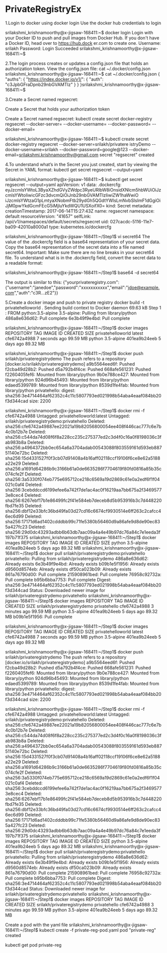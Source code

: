 # PrivateRegistryEx
1.Login to docker using docker login
Use the docker hub credentials to login

srilakshmi_krishnamoorthy@x-jigsaw-168411:~$ docker login
Login with your Docker ID to push and pull images from Docker Hub. If you don't have a Docker ID, head over to https://hub.dock
er.com to create one.
Username: srilakh
Password: 
Login Succeeded
srilakshmi_krishnamoorthy@x-jigsaw-168411:~$ 

2.The login process creates or updates a config.json file that holds an authorization token.
View the config.json file:
cat ~/.docker/config.json
srilakshmi_krishnamoorthy@x-jigsaw-168411:~$ cat ~/.docker/config.json
{
        "auths": {
                "https://index.docker.io/v1/": {
                        "auth": "c3JpbGFraDpnb29nbGVAMTIz"
                }
        }
}srilakshmi_krishnamoorthy@x-jigsaw-168411:~$ 

3.Create a Secret named regsecret:

Create a Secret that holds your authorization token

Create a Secret named regsecret:
kubectl create secret docker-registry regsecret --docker-server=<your-registry-server> --docker-username=<your-name> --docker-password=<your-pword> --docker-email=<your-email>

srilakshmi_krishnamoorthy@x-jigsaw-168411:~$ kubectl create secret docker-registry regsecret --docker-server=srilakh/privatere
istryDemo --docker-username=srilakh --docker-password=google@123 --docker-email=srilakshmi.krishnamoorthy@gmail.com
secret "regsecret" created

4.To understand what’s in the Secret you just created, start by viewing the Secret in YAML format:
kubectl get secret regsecret --output=yaml

srilakshmi_krishnamoorthy@x-jigsaw-168411:~$ kubectl get secret regsecret --output=yaml
apiVersion: v1
data:
  .dockercfg: eyJzcmlsYWtoL3ByaXZhdGVyZWdpc3RyeURlbW8iOnsidXNlcm5hbWUiOiJzcmlsYWtoIiwicGFzc3dvcmQiOiJnb29nbGVAMTIzIiwiZW1haWwiO
iJzcmlsYWtzaG1pLmtyaXNobmFtb29ydGh5QGdtYWlsLmNvbSIsImF1dGgiOiJjM0pwYkdGcmFEcG5iMjluYkdWQU1USXoifX0=
kind: Secret
metadata:
  creationTimestamp: 2017-06-14T15:27:43Z
  name: regsecret
  namespace: default
  resourceVersion: "41657"
  selfLink: /api/v1/namespaces/default/secrets/regsecret
  uid: 027cacdc-5116-11e7-ba09-42010a8000a1
type: kubernetes.io/dockercfg

srilakshmi_krishnamoorthy@x-jigsaw-168411:~/Step1$ vi secret64
The value of the .dockercfg field is a base64 representation of your secret data.
Copy the base64 representation of the secret data into a file named secret64.
Important: Make sure there are no line breaks in your secret64 file.
To understand what is in the .dockercfg field, convert the secret data to a readable format:

srilakshmi_krishnamoorthy@x-jigsaw-168411:~/Step1$ base64 -d secret64

The output is similar to this:
{"yourprivateregistry.com":{"username":"janedoe","password":"xxxxxxxxxxx","email":"jdoe@example.com","auth":"c3R...zE2"}}

5.Create a docker image and push to private registry
docker build -t privatehelloworld .
Sending build context to Docker daemon 69.63 kB
Step 1 : FROM python:3.5-alpine
3.5-alpine: Pulling from library/python
486a8e636d62: Pull complete 
6e3b49f9e4bd: Pull complete 

srilakshmi_krishnamoorthy@x-jigsaw-168411:~/Step1$ docker images
REPOSITORY          TAG                 IMAGE ID            CREATED             SIZE
privatehelloworld   latest              cfe6742a4988        7 seconds ago       99.59 MB
python              3.5-alpine          401ea9b24eeb        5 days ago          89.32 MB

srilakshmi_krishnamoorthy@x-jigsaw-168411:~/Step1$ docker push srilakh/privateregistrydemo
The push refers to a repository [docker.io/srilakh/privateregistrydemo]
a9b5564eed6f: Pushed 
f2cba49d28b2: Pushed 
d5a792b4f4ce: Pushed 
668afe561231: Pushed 
f2260405fef6: Mounted from library/python 
9b0e788ce427: Mounted from library/python 
924d96b45493: Mounted from library/python 
edaed5399789: Mounted from library/python 
8539d1fe4fab: Mounted from library/python 
privatehello: digest: sha256:3e4714464af62352c4c11c5807793ed021998b54aba4eaaf084bb20f3d344cad size: 2200

srilakshmi_krishnamoorthy@x-jigsaw-168411:~/Step1$ docker rmi -f cfe6742a4988
Untagged: privatehelloworld:latest
Untagged: srilakh/privateregistrydemo:privatehello
Deleted: sha256:cfe6742a49887ee22021a19b82056800054ee408f446cac777c6e7b4c0b12b7e
Deleted: sha256:c544da74d08f6f8a228cc235c275377ed2c3d4f0c16a0f8198036c3fab983b8a
Deleted: sha256:a4964372bb0ec654a6a3704adab00543088f803559161d593eb88751140e72bc
Deleted: sha256:15d4331527f0f3cb07d91408a4b16aff02118ccf19106f6ce8e62a5188a22e29
Deleted: sha256:a1691d64286b9c3166b61a0de6635286f7704619f80fd0816a85b35c074cfe2f
Deleted: sha256:3a5330f074eb775e695712ce218c6569a19d2869c61e0a2edf6f1f04021c0af4
Deleted: sha256:3cebddccd6199efee6a742f7de1ac4ac0f16219aa7bb675a2f34695773e8cec4
Deleted: sha256:6267ebf17b1e86499fc2f41e584eb7deceb8d5b953916b3c7d448220fbd7fe35
Deleted: sha256:dbf12e33bfc36bd49fa03d27cd16c6674cf9930514e6ff263c2cafcc46ec6d99
Deleted: sha256:17171d6ad1402cdddbb99c71fe5380b56460d9a86afe9d8de90ec835a427fc23
Deleted: sha256:29d0dc43293adbb6b63db7aac09a4a4e49b97dc76a84c7e1eeda3f197b71f375
srilakshmi_krishnamoorthy@x-jigsaw-168411:~/Step1$ docker images
REPOSITORY          TAG                 IMAGE ID            CREATED             SIZE
python              3.5-alpine          401ea9b24eeb        5 days ago          89.32 MB
srilakshmi_krishnamoorthy@x-jigsaw-168411:~/Step1$ docker pull srilakh/privateregistrydemo:privatehello
privatehello: Pulling from srilakh/privateregistrydemo
486a8e636d62: Already exists 
6e3b49f9e4bd: Already exists 
b09b1e5f1956: Already exists 
d9560d8574eb: Already exists 
df50ca023b09: Already exists 
861a76790d00: Pull complete 
215908961bed: Pull complete 
76958c92732a: Pull complete 
b95b6bba7753: Pull complete 
Digest: sha256:3e4714464af62352c4c11c5807793ed021998b54aba4eaaf084bb20f3d344cad
Status: Downloaded newer image for srilakh/privateregistrydemo:privatehello
srilakshmi_krishnamoorthy@x-jigsaw-168411:~/Step1$ docker images
REPOSITORY                    TAG                 IMAGE ID            CREATED             SIZE
srilakh/privateregistrydemo   privatehello        cfe6742a4988        3 minutes ago       99.59 MB
python                        3.5-alpine          401ea9b24eeb        5 days ago          89.32 MB
b09b1e5f1956: Pull complete 

srilakshmi_krishnamoorthy@x-jigsaw-168411:~/Step1$ docker images
REPOSITORY          TAG                 IMAGE ID            CREATED             SIZE
privatehelloworld   latest              cfe6742a4988        7 seconds ago       99.59 MB
python              3.5-alpine          401ea9b24eeb        5 days ago          89.32 MB

srilakshmi_krishnamoorthy@x-jigsaw-168411:~/Step1$ docker push srilakh/privateregistrydemo
The push refers to a repository [docker.io/srilakh/privateregistrydemo]
a9b5564eed6f: Pushed 
f2cba49d28b2: Pushed 
d5a792b4f4ce: Pushed 
668afe561231: Pushed 
f2260405fef6: Mounted from library/python 
9b0e788ce427: Mounted from library/python 
924d96b45493: Mounted from library/python 
edaed5399789: Mounted from library/python 
8539d1fe4fab: Mounted from library/python 
privatehello: digest: sha256:3e4714464af62352c4c11c5807793ed021998b54aba4eaaf084bb20f3d344cad size: 2200

srilakshmi_krishnamoorthy@x-jigsaw-168411:~/Step1$ docker rmi -f cfe6742a4988
Untagged: privatehelloworld:latest
Untagged: srilakh/privateregistrydemo:privatehello
Deleted: sha256:cfe6742a49887ee22021a19b82056800054ee408f446cac777c6e7b4c0b12b7e
Deleted: sha256:c544da74d08f6f8a228cc235c275377ed2c3d4f0c16a0f8198036c3fab983b8a
Deleted: sha256:a4964372bb0ec654a6a3704adab00543088f803559161d593eb88751140e72bc
Deleted: sha256:15d4331527f0f3cb07d91408a4b16aff02118ccf19106f6ce8e62a5188a22e29
Deleted: sha256:a1691d64286b9c3166b61a0de6635286f7704619f80fd0816a85b35c074cfe2f
Deleted: sha256:3a5330f074eb775e695712ce218c6569a19d2869c61e0a2edf6f1f04021c0af4
Deleted: sha256:3cebddccd6199efee6a742f7de1ac4ac0f16219aa7bb675a2f34695773e8cec4
Deleted: sha256:6267ebf17b1e86499fc2f41e584eb7deceb8d5b953916b3c7d448220fbd7fe35
Deleted: sha256:dbf12e33bfc36bd49fa03d27cd16c6674cf9930514e6ff263c2cafcc46ec6d99
Deleted: sha256:17171d6ad1402cdddbb99c71fe5380b56460d9a86afe9d8de90ec835a427fc23
Deleted: sha256:29d0dc43293adbb6b63db7aac09a4a4e49b97dc76a84c7e1eeda3f197b71f375
srilakshmi_krishnamoorthy@x-jigsaw-168411:~/Step1$ docker images
REPOSITORY          TAG                 IMAGE ID            CREATED             SIZE
python              3.5-alpine          401ea9b24eeb        5 days ago          89.32 MB
srilakshmi_krishnamoorthy@x-jigsaw-168411:~/Step1$ docker pull srilakh/privateregistrydemo:privatehello
privatehello: Pulling from srilakh/privateregistrydemo
486a8e636d62: Already exists 
6e3b49f9e4bd: Already exists 
b09b1e5f1956: Already exists 
d9560d8574eb: Already exists 
df50ca023b09: Already exists 
861a76790d00: Pull complete 
215908961bed: Pull complete 
76958c92732a: Pull complete 
b95b6bba7753: Pull complete 
Digest: sha256:3e4714464af62352c4c11c5807793ed021998b54aba4eaaf084bb20f3d344cad
Status: Downloaded newer image for srilakh/privateregistrydemo:privatehello
srilakshmi_krishnamoorthy@x-jigsaw-168411:~/Step1$ docker images
REPOSITORY                    TAG                 IMAGE ID            CREATED             SIZE
srilakh/privateregistrydemo   privatehello        cfe6742a4988        3 minutes ago       99.59 MB
python                        3.5-alpine          401ea9b24eeb        5 days ago          89.32 MB


Create a pod with the yaml file 
srilakshmi_krishnamoorthy@x-jigsaw-168411:~/Step1$ kubectl create -f private-reg-pod.yaml 
pod "private-reg" created

kubectl get pod private-reg
